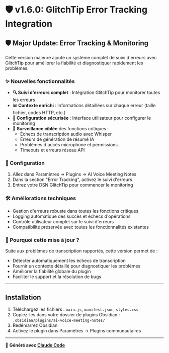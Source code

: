 # 🛡️ v1.6.0: GlitchTip Error Tracking Integration

## 🛡️ Major Update: Error Tracking & Monitoring

Cette version majeure ajoute un système complet de suivi d'erreurs avec GlitchTip pour améliorer la fiabilité et diagnostiquer rapidement les problèmes.

### ✨ Nouvelles fonctionnalités

- **🔍 Suivi d'erreurs complet** : Intégration GlitchTip pour monitorer toutes les erreurs
- **📊 Contexte enrichi** : Informations détaillées sur chaque erreur (taille fichier, codes HTTP, etc.)
- **🔧 Configuration sécurisée** : Interface utilisateur pour configurer le monitoring
- **🎯 Surveillance ciblée** des fonctions critiques :
  - Échecs de transcription audio avec Whisper
  - Erreurs de génération de résumé IA
  - Problèmes d'accès microphone et permissions
  - Timeouts et erreurs réseau API

### 🔧 Configuration

1. Allez dans Paramètres → Plugins → AI Voice Meeting Notes
2. Dans la section "Error Tracking", activez le suivi d'erreurs
3. Entrez votre DSN GlitchTip pour commencer le monitoring

### 🛠️ Améliorations techniques

- Gestion d'erreurs robuste dans toutes les fonctions critiques
- Logging automatique des succès et échecs d'opérations
- Contrôle utilisateur complet sur le suivi d'erreurs
- Compatibilité préservée avec toutes les fonctionnalités existantes

### 🎯 Pourquoi cette mise à jour ?

Suite aux problèmes de transcription rapportés, cette version permet de :
- Détecter automatiquement les échecs de transcription
- Fournir un contexte détaillé pour diagnostiquer les problèmes
- Améliorer la fiabilité globale du plugin
- Faciliter le support et la résolution de bugs

---

## Installation

1. Téléchargez les fichiers : `main.js`, `manifest.json`, `styles.css`
2. Copiez-les dans votre dossier de plugins Obsidian : `.obsidian/plugins/ai-voice-meeting-notes/`
3. Redémarrez Obsidian
4. Activez le plugin dans Paramètres → Plugins communautaires

---

🤖 **Généré avec [Claude Code](https://claude.ai/code)**